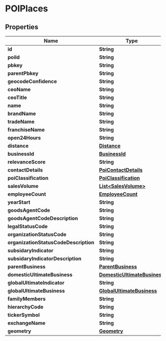 
# POIPlaces

## Properties
Name | Type | Description | Notes
------------ | ------------- | ------------- | -------------
**id** | **String** |  |  [optional]
**poiId** | **String** |  |  [optional]
**pbkey** | **String** |  |  [optional]
**parentPbkey** | **String** |  |  [optional]
**geocodeConfidence** | **String** |  |  [optional]
**ceoName** | **String** |  |  [optional]
**ceoTitle** | **String** |  |  [optional]
**name** | **String** |  |  [optional]
**brandName** | **String** |  |  [optional]
**tradeName** | **String** |  |  [optional]
**franchiseName** | **String** |  |  [optional]
**open24Hours** | **String** |  |  [optional]
**distance** | [**Distance**](Distance.md) |  |  [optional]
**businessId** | [**BusinessId**](BusinessId.md) |  |  [optional]
**relevanceScore** | **String** |  |  [optional]
**contactDetails** | [**PoiContactDetails**](PoiContactDetails.md) |  |  [optional]
**poiClassification** | [**PoiClassification**](PoiClassification.md) |  |  [optional]
**salesVolume** | [**List&lt;SalesVolume&gt;**](SalesVolume.md) |  |  [optional]
**employeeCount** | [**EmployeeCount**](EmployeeCount.md) |  |  [optional]
**yearStart** | **String** |  |  [optional]
**goodsAgentCode** | **String** |  |  [optional]
**goodsAgentCodeDescription** | **String** |  |  [optional]
**legalStatusCode** | **String** |  |  [optional]
**organizationStatusCode** | **String** |  |  [optional]
**organizationStatusCodeDescription** | **String** |  |  [optional]
**subsidaryIndicator** | **String** |  |  [optional]
**subsidaryIndicatorDescription** | **String** |  |  [optional]
**parentBusiness** | [**ParentBusiness**](ParentBusiness.md) |  |  [optional]
**domesticUltimateBusiness** | [**DomesticUltimateBusiness**](DomesticUltimateBusiness.md) |  |  [optional]
**globalUltimateIndicator** | **String** |  |  [optional]
**globalUltimateBusiness** | [**GlobalUltimateBusiness**](GlobalUltimateBusiness.md) |  |  [optional]
**familyMembers** | **String** |  |  [optional]
**hierarchyCode** | **String** |  |  [optional]
**tickerSymbol** | **String** |  |  [optional]
**exchangeName** | **String** |  |  [optional]
**geometry** | [**Geometry**](Geometry.md) |  |  [optional]



